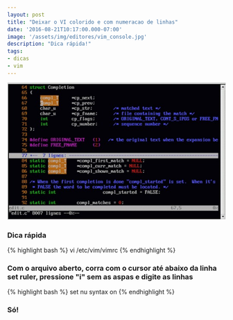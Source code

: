 ```yaml
---
layout: post
title: "Deixar o VI colorido e com numeracao de linhas"
date: '2016-08-21T10:17:00.000-07:00'
image: '/assets/img/editores/vim_console.jpg'
description: "Dica rápida!"
tags:
- dicas
- vim
---
```


![Deixar o VI colorido e com numeracao de linhas](/assets/img/editores/vim_console.jpg "Deixar o VI colorido e com numeracao de linhas")

### Dica rápida
{% highlight bash %}
vi /etc/vim/vimrc
{% endhighlight %}

### Com o arquivo aberto, corra com o cursor até abaixo da linha set ruler, pressione "i" sem as aspas e digite as linhas
{% highlight bash %}
set nu
syntax on 
{% endhighlight %}

### Só!

<script async src="https://pagead2.googlesyndication.com/pagead/js/adsbygoogle.js"></script>

<!-- Informat -->
<ins class="adsbygoogle"
 style="display:block"
 data-ad-client="ca-pub-2838251107855362"
 data-ad-slot="2327980059"
 data-ad-format="auto"
 data-full-width-responsive="true"></ins>

<script>
(adsbygoogle = window.adsbygoogle || []).push({});
</script>

